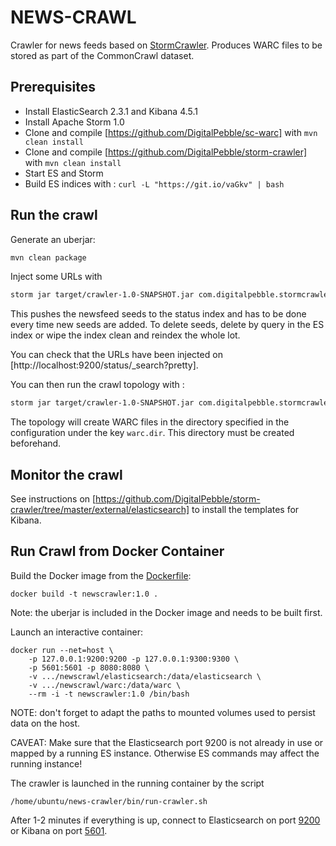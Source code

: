 # NEWS-CRAWL

Crawler for news feeds based on [StormCrawler](http://stormcrawler.net). Produces WARC files to be stored as part of the CommonCrawl dataset.

Prerequisites
------------

* Install ElasticSearch 2.3.1 and Kibana 4.5.1
* Install Apache Storm 1.0
* Clone and compile [https://github.com/DigitalPebble/sc-warc] with `mvn clean install`
* Clone and compile [https://github.com/DigitalPebble/storm-crawler] with `mvn clean install`
* Start ES and Storm
* Build ES indices with : `curl -L "https://git.io/vaGkv" | bash`

Run the crawl
------------

Generate an uberjar:
``` sh
mvn clean package
```

Inject some URLs with 

``` sh
storm jar target/crawler-1.0-SNAPSHOT.jar com.digitalpebble.stormcrawler.elasticsearch.ESSeedInjector . feeds -conf es-conf.yaml -conf crawler-conf.yaml -local
```

This pushes the newsfeed seeds to the status index and has to be done every time new seeds are added. To delete seeds, delete by query in the ES index or wipe the index clean and reindex the whole lot.

You can check that the URLs have been injected on [http://localhost:9200/status/_search?pretty].

You can then run the crawl topology with :

``` sh
storm jar target/crawler-1.0-SNAPSHOT.jar com.digitalpebble.stormcrawler.CrawlTopology -conf es-conf.yaml -conf crawler-conf.yaml
```

The topology will create WARC files in the directory specified in the configuration under the key `warc.dir`. This directory must be created beforehand.

Monitor the crawl
------------

See instructions on [https://github.com/DigitalPebble/storm-crawler/tree/master/external/elasticsearch] to install the templates for Kibana. 

Run Crawl from Docker Container
-------------

Build the Docker image from the [Dockerfile](./Dockerfile):
```
docker build -t newscrawler:1.0 .
```

Note: the uberjar is included in the Docker image and needs to be built first.

Launch an interactive container:
```
docker run --net=host \
    -p 127.0.0.1:9200:9200 -p 127.0.0.1:9300:9300 \
    -p 5601:5601 -p 8080:8080 \
    -v .../newscrawl/elasticsearch:/data/elasticsearch \
    -v .../newscrawl/warc:/data/warc \
    --rm -i -t newscrawler:1.0 /bin/bash
```

NOTE: don't forget to adapt the paths to mounted volumes used to persist data on the host.

CAVEAT: Make sure that the Elasticsearch port 9200 is not already in use or mapped by a running ES instance. Otherwise ES commands may affect the running instance!

The crawler is launched in the running container by the script
```
/home/ubuntu/news-crawler/bin/run-crawler.sh
```

After 1-2 minutes if everything is up, connect to Elasticsearch on port [9200](http://127.0.0.1:9200/) or Kibana on port [5601](http://127.0.0.1:5601/).
